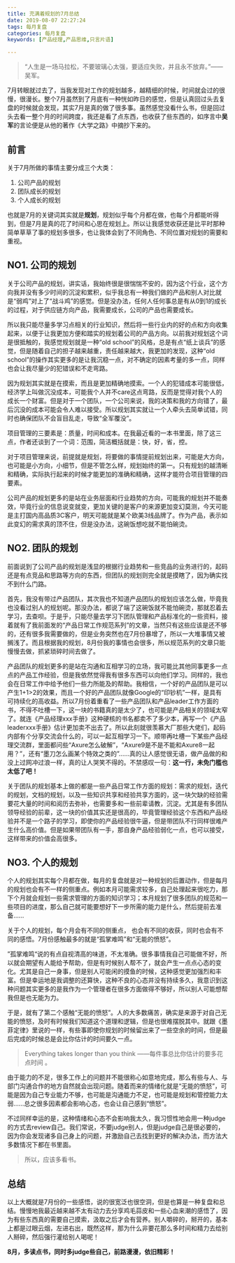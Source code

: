 ```yaml
---
title: 充满着规划的7月总结
date: 2019-08-07 22:27:24
tags: 每月复盘
categories: 每月复盘
keywords: [产品经理,产品思维,只言片语]

---
```


> “人生是一场马拉松，不要玻璃心太强，要适应失败，并且永不放弃。”——吴军。

<!--more-->

7月转眼就过去了，当我发现对工作的规划越多，越精细的时候，时间就会过的很慢，很漫长。整个7月虽然到了月底有一种恍如昨日的感觉，但是认真回过头去复盘的时候就会发现，其实7月是真的做了很多事。虽然感觉没看什么书，但是回过头去看一整个月的时间跨度，我还是看了点东西，也收获了些东西的，如序言中**吴军**的言论便是从他的著作《大学之路》中摘抄下来的。

## 前言

关于7月所做的事情主要分成三个大类：

1.  公司产品的规划
2.  团队成长的规划
3.  个人成长的规划

也就是7月的关键词其实就是**规划**，规划似乎每个月都在做，也每个月都能听得到，但是7月是真的花了时间和心思在规划上。所以让我感觉收获还是比平时那种简单草草了事的规划多很多，也让我体会到了不同角色、不同位置对规划的需要和重视。

## NO1. 公司的规划

关于公司产品的规划，讲实话，我始终很是很惴惴不安的，因为这个行业，这个方向我并没有多少时间的沉淀和累积，似乎我总有一种我们做的产品和别人对比就是“弱鸡”对上了“战斗鸡”的感觉。但是没办法，任何人任何事总是有从0到1的成长的过程，对于供应链方向产品，我需要成长，公司的产品也需要成长。

所以我只能尽量多学习点相关的行业知识，然后将一些行业内的好的点和方向收集起来，以便于让我更加方便和踏实的规划着公司的产品方向。以前我对规划这个词是很抵触的，我感觉规划就是一种“old school”的风格，总是有点“纸上谈兵”的感觉，但是随着自己的担子越来越重，责任越来越大，我更加的发现，这种“old school”的操作其实更多的是让我沉稳一点，对不确定的因素考量的多一点，同样也会让我尽量少的犯错误和不走弯路。

因为规划其实就是在摸索，而且是更加精确地摸索。一个人的犯错成本可能很低，经济学上叫做沉没成本，可能我个人并不care这点弯路，反而是觉得对我个人的成长一个财富。但是对于一个团队，一个公司来说，我的决策和我的方向错了，最后沉没的成本可能会令人难以接受。所以规划其实就让一个人牵头去简单试错，同时也确保团队不会盲目乱走，导致“全军覆没”。

项目管理的三要素是：质量，时间和成本。在我最近看的一本书里面，除了这三点，作者还谈到了一个词：范围，简洁概括就是：快，好，省，控。

对于项目管理来说，前提就是规划，将要做的事情提前规划出来，可能是大方向，也可能是小方向，小细节，但是不管怎么样，规划始终的第一。只有规划的越清晰和精确，实际执行起来的时候才能更加的准确和精确，这样才能符合项目管理的四要素。

公司产品的规划更多的是站在业务层面和行业趋势的方向，可能我的规划并不能奏效，毕竟行业的信息说变就变，更加关键的是客户的来源更加变幻莫测，今天可能是主打国内高品质3C客户，明天可能就是某个欧美3线品牌了。作为产品，表示如此变幻的需求真的顶不住，但是没办法，这碗饭想吃就不能怕碗烫。

## NO2. 团队的规划

前面说到了公司产品的规划是浅显的根据行业趋势和一些竞品的业务进行的，起码还是有点竞品和思路等方向的东西，但团队的规划则完全就是摸瞎了，因为确实找不到什么门路。

首先，我没有带过产品团队，其次我也不知道产品团队的规划应该怎么做，毕竟我也没看过别人的规划呢。那没办法，都说了端了这碗饭就不能怕碗烫，那就忍着去学习，去查呗。于是乎，只能尽量去学习下团队管理和产品标准化的一些资料，接着就有了我前面发的“产品日常工作规范系列”的文章，当然只有这些应该是还不够的，还有很多我需要做的，但是业务突然也在7月份暴增了，所以一大堆事情又被搁浅了。而且根据我的规划，8月份我的事情也会很多，所以规范系列的文章只能慢慢去做，抓紧琐碎时间去做了。

产品团队的规划更多的是站在沟通和互相学习的立场，我可能比其他同事更多一点点的产品工作经验，但是我依然觉得我有很多东西可以向他们学习。同样的，我也会在日常工作中给予他们一些力所能及的帮助。我相信，一个好的产品团队是可以产生1+1>2的效果，而且一个好的产品团队就像Google的“印钞机”一样，是具有可持续化的高收益。所以7月份着重看了一些产品团队和产品leader工作方面的书，不得不吐槽一下，这一块的书籍真的是太少了，也可能是产品相关的领域太窄了。就连《产品经理xxx手册》这种硬核的书名都卖不了多少本，再写一个《产品leaderxxx手册》估计更加卖不出去了。所以此刻就很羡慕大厂那些大佬们，起码内部有个分享交流会什么的，可以一起互相学习一下。顺带再吐槽一下某些产品经理交流群，里面都问些“Axure怎么破解”，“Axure9是不是不能和Axure8一起用？”，还有“墨刀怎么画某个特效之类的”……真的让人感觉很无语，做产品做的和没上过网冲过浪一样，真的让人哭笑不得的。不禁感叹一句：**这一行，未免门槛也太低了吧！**

关于团队的规划基本上做的都是一些产品日常工作方面的规划：需求的规划，迭代的规划，文档的规划，以及一些知识共享和经验共享方面的，这一块欠缺的经验需要花大量的时间和阅历去弥补，也需要多和一些前辈请教，沉淀。尤其是有多团队领导经验的前辈，这一块的价值其实还是很高的，毕竟管理经验这个东西和产品经验并不是一个路子的学习，即使你的产品经验很牛逼，但是带团队不行同样很难产生什么高价值。但是如果带团队有一手，那自身产品经验弱化一点，也可以接受，这样带来的价值会高很多。

## NO3. 个人的规划

个人的规划其实每个月都在做，每月的复盘就是对一种规划的后置动作，但是每月的规划也会有不一样的侧重点。例如本月可能需求较多，自己处理起来很吃力，那下个月就会规划一些需求管理的方面的知识学习；本月规划了很多团队的规范和一些项目的进度，那么自己就可能要想好下一步所需的能力是什么，然后提前去准备……

关于个人的规划，每个月会有不同的侧重点， 也会有不同的收获，同时也会有不同的感悟。7月份感触最多的就是“孤掌难鸣”和“无能的愤怒”。

”孤掌难鸣“说的有点自视清高的味道，不太准确。很多事情我自己可能做不好，所以就会期望有人能给予帮助，但是有时候别人帮不了，就会产生一点点心态的变化。尤其是自己一身事，但是别人可能闲的摸鱼的时候，这种感觉更加强烈和丰富。但是幸运地是我调整的还算快，这种不良的心态并没有持续多久，我意识到这种问题其实更多的是我作为一个管理者在很多方面做得不够好，所以别人可能想帮我但是也无能为力。

于是，就有了第二个感触“无能的愤怒”。人的大多数痛苦，确实是来源于对自己无能的愤怒，及时有时候我们知道这个道理和逻辑，但是也很难摆脱其中。就跟《墨菲定律》里说的一样，有些事即使你规划的时候留出来了一些空余的时间，但是最后完成的时候总是会比你估计的时间要久一点。

>  Everything takes longer than you think ——每件事总比你估计的要多花点时间 。

由于能力的不足，很多工作上的问题并不能很称心如意地完成，那么有些与人、与部门沟通合作的地方自然就会出现问题。随着而来的情绪化就是“无能的愤怒”，可能是因为自己专业能力不够，也可能是沟通能力不足，也可能是规划和管控能力太弱……总之很多因素都会影响心态，也会让自己感到“愤怒”。

不过同样幸运的是，这种情绪和心态不会影响我太久，我习惯性地会用一种judge的方式去review自己。我们常说，不要judge别人，但是judge自己是很必要的，因为你会发现诸多自己身上的问题，并激励自己去找到更好的解决办法，而方法大多数情况下都在书里面。

>  所以，应该多看书。

## 总结

以上大概就是7月份的一些感悟，说的很宽泛也很空洞，但是也算是一种复盘和总结。慢慢地我最近越来越不太有动力去分享鸡毛蒜皮和一些心血来潮的感悟了，因为有些东西真的需要自己摸索，汲取之后才会有营养。别人嚼碎的，掰开的，基本上都是过眼云烟，左进右出，既然这样，那为什么非要花那么多时间和精力去给别人掰碎，然后强行灌给别人喝呢！

**8月，多读点书，同时多judge些自己，前路漫漫，依旧精彩！**

